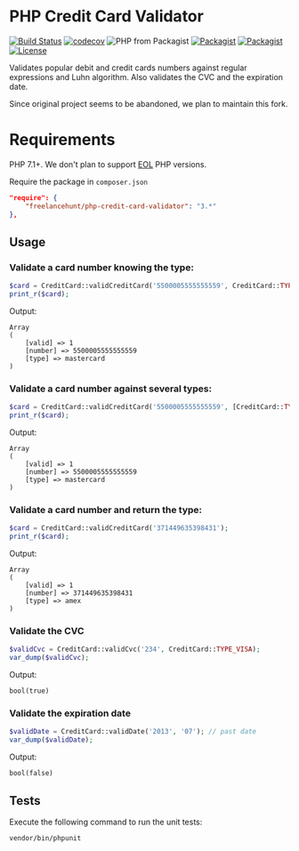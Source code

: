 # PHP Credit Card Validator

[![Build Status](https://travis-ci.com/freelancehunt/php-credit-card-validator.svg?branch=master)](https://travis-ci.com/freelancehunt/php-credit-card-validator) 
[![codecov](https://codecov.io/gh/freelancehunt/php-credit-card-validator/branch/master/graph/badge.svg)](https://codecov.io/gh/freelancehunt/php-credit-card-validator) 
![PHP from Packagist](https://img.shields.io/packagist/php-v/freelancehunt/php-credit-card-validator.svg)
[![Packagist](https://img.shields.io/packagist/v/freelancehunt/php-credit-card-validator.svg)](https://packagist.org/packages/freelancehunt/php-credit-card-validator)
[![Packagist](https://img.shields.io/packagist/dt/freelancehunt/php-credit-card-validator.svg)](https://packagist.org/packages/freelancehunt/php-credit-card-validator)
[![License](https://img.shields.io/github/license/freelancehunt/php-credit-card-validator.svg)](https://coveralls.io/github/freelancehunt/php-credit-card-validator?branch=master) 

Validates popular debit and credit cards numbers against regular expressions and Luhn algorithm.
Also validates the CVC and the expiration date.

Since original project seems to be abandoned, we plan to maintain this fork. 

# Requirements
PHP 7.1+. We don't plan to support [EOL](http://php.net/supported-versions.php) PHP versions.  

Require the package in `composer.json`

```json
"require": {
    "freelancehunt/php-credit-card-validator": "3.*"
},
```
## Usage

### Validate a card number knowing the type:

```php
$card = CreditCard::validCreditCard('5500005555555559', CreditCard::TYPE_MASTERCARD);
print_r($card);
```

Output:

```
Array
(
    [valid] => 1
    [number] => 5500005555555559
    [type] => mastercard
)
```

### Validate a card number against several types:

```php
$card = CreditCard::validCreditCard('5500005555555559', [CreditCard::TYPE_VISA, CreditCard::TYPE_MASTERCARD]);
print_r($card);
```

Output:

```
Array
(
    [valid] => 1
    [number] => 5500005555555559
    [type] => mastercard
)
```

### Validate a card number and return the type:

```php
$card = CreditCard::validCreditCard('371449635398431');
print_r($card);
```

Output:

```
Array
(
    [valid] => 1
    [number] => 371449635398431
    [type] => amex
)
```

### Validate the CVC

```php
$validCvc = CreditCard::validCvc('234', CreditCard::TYPE_VISA);
var_dump($validCvc);
```

Output:

```
bool(true)
```

### Validate the expiration date

```php
$validDate = CreditCard::validDate('2013', '07'); // past date
var_dump($validDate);
```

Output:

```
bool(false)
```

## Tests

Execute the following command to run the unit tests:

    vendor/bin/phpunit

